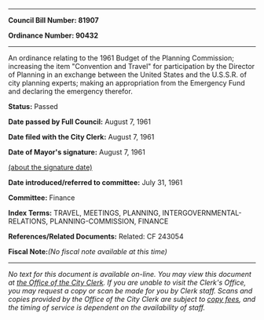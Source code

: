

********

**Council Bill Number: 81907**
   
**Ordinance Number: 90432**
********

 An ordinance relating to the 1961 Budget of the Planning Commission; increasing the item "Convention and Travel" for participation by the Director of Planning in an exchange between the United States and the U.S.S.R. of city planning experts; making an appropriation from the Emergency Fund and declaring the emergency therefor.

**Status:** Passed
   
**Date passed by Full Council:** August 7, 1961
   
**Date filed with the City Clerk:** August 7, 1961
   
**Date of Mayor's signature:** August 7, 1961
   
[(about the signature date)](/~public/approvaldate.htm)
   
   
   
**Date introduced/referred to committee:** July 31, 1961
   
**Committee:** Finance
   
   
**Index Terms:** TRAVEL, MEETINGS, PLANNING, INTERGOVERNMENTAL-RELATIONS, PLANNING-COMMISSION, FINANCE

**References/Related Documents:** Related: CF 243054

**Fiscal Note:**_(No fiscal note available at this time)_
********

_No text for this document is available on-line. You may view this document at [the Office of the City Clerk](http://www.seattle.gov/leg/clerk/contactUs.htm). If you are unable to visit the Clerk's Office, you may request a copy or scan be made for you by Clerk staff. Scans and copies provided by the Office of the City Clerk are subject to [copy fees](http://clerk.seattle.gov/~public/clerkfees.htm), and the timing of service is dependent on the availability of staff._

